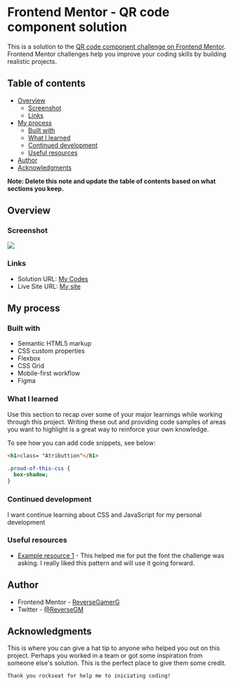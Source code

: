# Frontend Mentor - QR code component solution

This is a solution to the [QR code component challenge on Frontend Mentor](https://www.frontendmentor.io/challenges/qr-code-component-iux_sIO_H). Frontend Mentor challenges help you improve your coding skills by building realistic projects.

## Table of contents

- [Overview](#overview)
  - [Screenshot](#screenshot)
  - [Links](#links)
- [My process](#my-process)
  - [Built with](#built-with)
  - [What I learned](#what-i-learned)
  - [Continued development](#continued-development)
  - [Useful resources](#useful-resources)
- [Author](#author)
- [Acknowledgments](#acknowledgments)

**Note: Delete this note and update the table of contents based on what sections you keep.**

## Overview

### Screenshot

![](./screenshot.jpg)

### Links

- Solution URL: [My Codes](https://github.com/ReverseGamerG/qr-code-project-frontend-mentor)
- Live Site URL: [My site](https://reversegamerg.github.io/qr-code-project-frontend-mentor/)

## My process

### Built with

- Semantic HTML5 markup
- CSS custom properties
- Flexbox
- CSS Grid
- Mobile-first workflow
- Figma

### What I learned

Use this section to recap over some of your major learnings while working through this project. Writing these out and providing code samples of areas you want to highlight is a great way to reinforce your own knowledge.

To see how you can add code snippets, see below:

```html
<h1>class= "Atributtion"</h1>
```

```css
.proud-of-this-css {
  box-shadow;
}
```

### Continued development

I want continue learning about CSS and JavaScript for my personal development

### Useful resources

- [Example resource 1](https://fonts.google.com) - This helped me for put the font the challenge was asking. I really liked this pattern and will use it going forward.

## Author

- Frontend Mentor - [ReverseGamerG](https://www.frontendmentor.io/profile/yourusername)
- Twitter - [@ReverseGM](https://www.twitter.com/ReverseGM)

## Acknowledgments

This is where you can give a hat tip to anyone who helped you out on this project. Perhaps you worked in a team or got some inspiration from someone else's solution. This is the perfect place to give them some credit.

```
Thank you rockseat for help me to iniciating coding!
```
